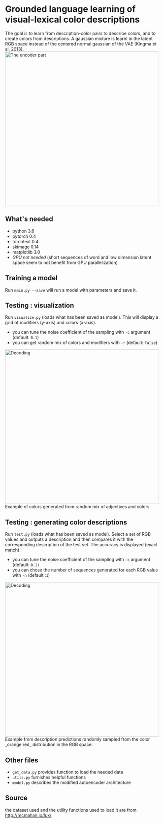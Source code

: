 # Grounded language learning of visual-lexical color descriptions
The goal is to learn from description-color pairs to describe colors, and to create colors from descriptions. A gaussian mixture is learnt in the latent RGB space instead of the centered normal gaussian of the VAE (Kingma et al. 2013). 
<img src="https://image.noelshack.com/fichiers/2019/15/1/1554717389-capture-d-ecran-2019-04-08-a-11-55-52.png" alt="The encoder part" width="500" class="center"/>


## What's needed
 - python 3.6
 - pytorch 0.4
 - torchtext 0.4
 - skimage 0.14
 - matplotlib 3.0
 - _GPU not needed_ (short sequences of word and low dimension latent space seem to not benefit from GPU parallelization)

## Training a model
Run `main.py --save` will run a model with parameters and save it.


## Testing : visualization
Run `visualize.py` (loads what has been saved as model).
This will display a grid of modifiers (y-axis) and colors (x-axis).

 - you can tune the noise coefficient of the sampling with `-c` argument (default: `0.1`)
 - you can get random mix of colors and modifiers with `-r` (default: `False`)

<img src="https://image.noelshack.com/fichiers/2019/15/1/1554717389-capture-d-ecran-2019-04-08-a-11-55-04.png" alt="Decoding" width="500"/>
Example of colors generated from random mix of adjectives and colors

## Testing : generating color descriptions
Run `test.py` (loads what has been saved as model).
Select a set of RGB values and outputs a description and then compares it with the corresponding description of the test set.
The accuracy is displayed (exact match).

 - you can tune the noise coefficient of the sampling with `-c` argument (default: `0.1)`
 - you can chose the number of sequences generated for each RGB value with `-n` (default :`1`)
 
 <img src="https://image.noelshack.com/fichiers/2019/15/1/1554717389-capture-d-ecran-2019-04-08-a-11-55-34.png" alt="Decoding" width="500"/>
Example from description predictions randomly sampled from the color _orange red_ distribution in the RGB space.


 

## Other files

 - `get_data.py` provides function to load the needed data
 - `utils.py` furnishes helpful functions 
 - `model.py` describes the modified autoencoder architecture

## Source
the dataset used and the utility functions used to load it are from http://mcmahan.io/lux/
